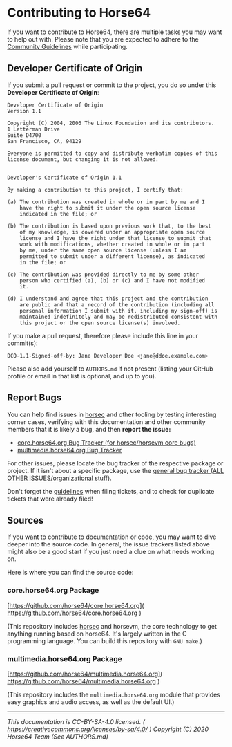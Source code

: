 
# Contributing to Horse64

If you want to contribute to Horse64, there are multiple tasks you
may want to help out with. Please note that you are expected to
adhere to the [Community Guidelines](./Community%20Guidelines.md)
while participating.


## Developer Certificate of Origin

If you submit a pull request or commit to the project, you do so
under this **Developer Certificate of Origin**:

```
Developer Certificate of Origin
Version 1.1

Copyright (C) 2004, 2006 The Linux Foundation and its contributors.
1 Letterman Drive
Suite D4700
San Francisco, CA, 94129

Everyone is permitted to copy and distribute verbatim copies of this
license document, but changing it is not allowed.


Developer's Certificate of Origin 1.1

By making a contribution to this project, I certify that:

(a) The contribution was created in whole or in part by me and I
    have the right to submit it under the open source license
    indicated in the file; or

(b) The contribution is based upon previous work that, to the best
    of my knowledge, is covered under an appropriate open source
    license and I have the right under that license to submit that
    work with modifications, whether created in whole or in part
    by me, under the same open source license (unless I am
    permitted to submit under a different license), as indicated
    in the file; or

(c) The contribution was provided directly to me by some other
    person who certified (a), (b) or (c) and I have not modified
    it.

(d) I understand and agree that this project and the contribution
    are public and that a record of the contribution (including all
    personal information I submit with it, including my sign-off) is
    maintained indefinitely and may be redistributed consistent with
    this project or the open source license(s) involved.

```
If you make a pull request, therefore please include this line
in your commit(s):

`DCO-1.1-Signed-off-by: Jane Developer Doe <jane@ddoe.example.com>`

Please also add yourself to `AUTHORS.md` if not present (listing
your GitHub profile or email in that list is optional, and up to you).


## Report Bugs

You can help find issues in [horsec](./horsec/horsec.md) and other
tooling by testing interesting corner cases, verifying with this
documentation and other community members that it is likely a bug,
and then **report the issue:**

- [core.horse64.org Bug Tracker (for horsec/horsevm core bugs)](
     https://github.com/horse64/core.horse64.org/issues/
  )
- [multimedia.horse64.org Bug Tracker](
     https://github.com/horse64/multimedia.horse64.org/issues/
  )

For other issues, please locate the bug tracker of the respective
package or project. If it isn't about a specific package,
use the [general bug tracker (ALL OTHER ISSUES/organizational stuff)](
    https://github.com/horse64/horse64-general
).

Don't forget the [guidelines](./Community%20Guidelines.md)
when filing tickets, and to check for duplicate tickets that
were already filed!


## Sources

If you want to contribute to documentation or code, you may
want to dive deeper into the source code. In general, the issue
trackers listed above might also be a good start if you just
need a clue on what needs working on.

Here is where you can find the source code:


### core.horse64.org Package

[https://github.com/horse64/core.horse64.org](
  https://github.com/horse64/core.horse64.org
)

(This repository includes [horsec](./horsec/horsec.md) and horsevm,
the core technology to get anything running based on horse64. It's
largely written in the C programming language. You can build this
repository with `GNU make`.)


### multimedia.horse64.org Package

[https://github.com/horse64/multimedia.horse64.org](
  https://github.com/horse64/multimedia.horse64.org
)

(This repository includes the `multimedia.horse64.org` module that
provides easy graphics and audio access, as well as the default UI.)


---
*This documentation is CC-BY-SA-4.0 licensed.
( https://creativecommons.org/licenses/by-sa/4.0/ )
Copyright (C) 2020  Horse64 Team (See AUTHORS.md)*
